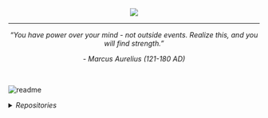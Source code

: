 <div align="center">
  <img src="https://github.com/jepeake/jepeake/blob/main/images/wordart(2).png?raw=true" style="max-width: 100%;" />
  <hr>
</div>
<p align="center"><i>“You have power over your mind - not outside events. Realize this, and you will find strength.”</i></p>
<p align="center"><i>- Marcus Aurelius (121-180 AD)</i></p>

<br>

![readme](https://github.com/jepeake/jepeake/assets/59978422/d55cd6fe-44c4-4145-a293-4f1cf058bb17)

<details>
<summary><i>Repositories</i></summary>

<br>

| <i>Repository</i> | <i>Description</i> |
|--------------------|--------------------|
| <i>[C-to-RISCV Compiler](https://github.com/jepeake/C-to-RISCV-Compiler)</i> | <i>C to RISC-V Compiler Implemented with C++, Lex, & Bison</i> |
| <i>[RISC-V CPU](https://github.com/jepeake/RISCV-CPU)</i> | <i> RISC-V CPU Implemented in SystemVerilog & Verified with C++/Verilator </i>|
| <i>[Autonomous Pathfinder Robot](https://github.com/jepeake/pathfinding-robot)</i> | <i> Autonomous Pathfinder Robot to Navigate, Map & Find Shortest Path through a Maze. </i>|
| <i>[Imperial EIE Notes](https://github.com/jepeake/Imperial-EIE-Notes)</i> | <i> Notes from Imperial College EIE 3rd Year Course. </i>|
| <i>[Portfolio Webpage](https://github.com/jepeake/jepeake.github.io)</i> | <i> Personal Portfolio Webpage. </i>|
| <i>[Architectural Exploration](https://github.com/jepeake/arch-exploration)</i> | <i> Microarchitectural Exploration with Splay Trees & SimpleScalar. </i>|
| <i>[Manticore Review](https://github.com/jepeake/Manticore-Review)</i> | <i> Review of Manticore: Hardware-Accelerated RTL Simulation with Static Bulk-Synchronous Parallelism </i>|

</details>
